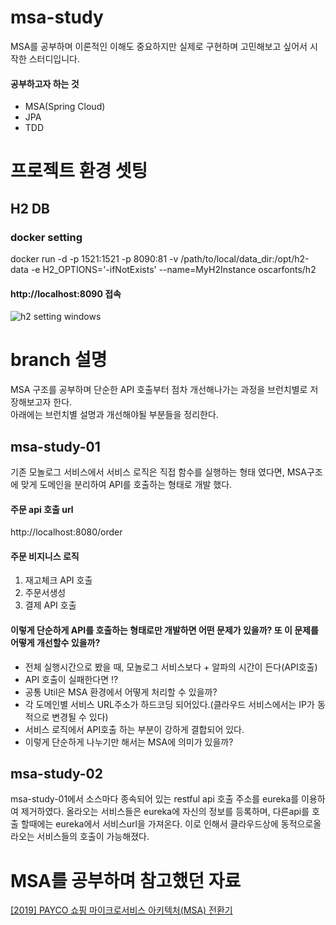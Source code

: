 # msa-study
MSA를 공부하며 이론적인 이해도 중요하지만 실제로 구현하며 고민해보고 싶어서 시작한 스터디입니다.  
#### 공부하고자 하는 것
* MSA(Spring Cloud)
* JPA 
* TDD

# 프로젝트 환경 셋팅
## H2 DB
### docker setting
docker run -d -p 1521:1521 -p 8090:81 -v /path/to/local/data_dir:/opt/h2-data -e H2_OPTIONS='-ifNotExists' --name=MyH2Instance oscarfonts/h2
#### http://localhost:8090 접속
![h2 setting windows](https://user-images.githubusercontent.com/19385132/147815639-6e4149ad-8eac-4c5c-a894-bb2f8f625139.png)

# branch 설명
MSA 구조를 공부하며 단순한 API 호출부터 점차 개선해나가는 과정을 브런치별로 저장해보고자 한다.  
아래에는 브런치별 설명과 개선해야될 부분들을 정리한다.
## msa-study-01
기존 모놀로그 서비스에서 서비스 로직은 직접 함수를 실행하는 형태 였다면, MSA구조에 맞게 도메인을 분리하여 API를 호출하는 형태로 개발 했다.  
#### 주문 api 호출 url
http://localhost:8080/order
#### 주문 비지니스 로직
1. 재고체크 API 호출
2. 주문서생성
3. 결제 API 호출
#### 이렇게 단순하게 API를 호출하는 형태로만 개발하면 어떤 문제가 있을까? 또 이 문제를 어떻게 개선할수 있을까?
* 전체 실행시간으로 봤을 때, 모놀로그 서비스보다 + 알파의 시간이 든다(API호출)
* API 호출이 실패한다면 !?
* 공통 Util은 MSA 환경에서 어떻게 처리할 수 있을까?
* 각 도메인별 서비스 URL주소가 하드코딩 되어있다.(클라우드 서비스에서는 IP가 동적으로 변경될 수 있다)
* 서비스 로직에서 API호출 하는 부분이 강하게 결합되어 있다.
* 이렇게 단순하게 나누기만 해서는 MSA에 의미가 있을까?

## msa-study-02
msa-study-01에서 소스마다 종속되어 있는 restful api 호출 주소를 eureka를 이용하여 제거하였다. 올라오는 서비스들은 eureka에 자신의 정보를 등록하며, 다른api를 호출 할때에는 eureka에서 서비스url을 가져온다. 이로 인해서 클라우드상에 동적으로올라오는 서비스들의 호출이 가능해졌다.

# MSA를 공부하며 참고했던 자료
[[2019] PAYCO 쇼핑 마이크로서비스 아키텍처(MSA) 전환기](https://www.youtube.com/watch?v=l195D5WT_tE)
